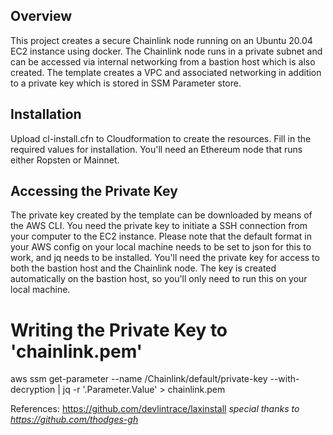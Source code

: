 ## Overview

This project creates a secure Chainlink node running on an Ubuntu 20.04 EC2 instance using docker. The Chainlink node runs in a private subnet and can be accessed via internal networking from a bastion host which is also created. The template creates a VPC and associated networking in addition to a private key which is stored in SSM Parameter store.

## Installation

Upload cl-install.cfn to Cloudformation to create the resources. Fill in the required values for installation. You'll need an Ethereum node that runs either Ropsten or Mainnet.

## Accessing the Private Key

The private key created by the template can be downloaded by means of the AWS CLI. You need the private key to initiate a SSH connection from your computer to the EC2 instance. Please note that the default format in your AWS config on your local machine needs to be set to json for this to work, and jq needs to be installed. You'll need the private key for access to both the bastion host and the Chainlink node. The key is created automatically on the bastion host, so you'll only need to run this on your local machine.

# Writing the Private Key to 'chainlink.pem'
aws ssm get-parameter --name /Chainlink/default/private-key --with-decryption | jq -r '.Parameter.Value' > chainlink.pem


References:
https://github.com/devlintrace/laxinstall
*special thanks to https://github.com/thodges-gh*
